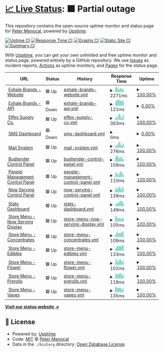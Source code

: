 # [📈 Live Status](https://petermenocal.github.io/uptime): <!--live status--> **🟧 Partial outage**

This repository contains the open-source uptime monitor and status page for [Peter Menocal](https://petermenocal.com), powered by [Upptime](https://github.com/upptime/upptime).

[![Uptime CI](https://github.com/petermenocal/uptime/workflows/Uptime%20CI/badge.svg)](https://github.com/petermenocal/uptime/actions?query=workflow%3A%22Uptime+CI%22)
[![Response Time CI](https://github.com/petermenocal/uptime/workflows/Response%20Time%20CI/badge.svg)](https://github.com/petermenocal/uptime/actions?query=workflow%3A%22Response+Time+CI%22)
[![Graphs CI](https://github.com/petermenocal/uptime/workflows/Graphs%20CI/badge.svg)](https://github.com/petermenocal/uptime/actions?query=workflow%3A%22Graphs+CI%22)
[![Static Site CI](https://github.com/petermenocal/uptime/workflows/Static%20Site%20CI/badge.svg)](https://github.com/petermenocal/uptime/actions?query=workflow%3A%22Static+Site+CI%22)
[![Summary CI](https://github.com/petermenocal/uptime/workflows/Summary%20CI/badge.svg)](https://github.com/petermenocal/uptime/actions?query=workflow%3A%22Summary+CI%22)

With [Upptime](https://upptime.js.org), you can get your own unlimited and free uptime monitor and status page, powered entirely by a GitHub repository. We use [Issues](https://github.com/petermenocal/uptime/issues) as incident reports, [Actions](https://github.com/petermenocal/uptime/actions) as uptime monitors, and [Pages](https://petermenocal.github.io/uptime) for the status page.

<!--start: status pages-->
<!-- This summary is generated by Upptime (https://github.com/upptime/upptime) -->
<!-- Do not edit this manually, your changes will be overwritten -->
<!-- prettier-ignore -->
| URL | Status | History | Response Time | Uptime |
| --- | ------ | ------- | ------------- | ------ |
| <img alt="" src="https://icons.duckduckgo.com/ip3/www.exhalebrands.com.ico" height="13"> [Exhale Brands - Website](https://www.exhalebrands.com/) | 🟩 Up | [exhale-brands-website.yml](https://github.com/petermenocal/uptime/commits/HEAD/history/exhale-brands-website.yml) | <details><summary><img alt="Response time graph" src="./graphs/exhale-brands-website/response-time-week.png" height="20"> 2271ms</summary><br><a href="https://petermenocal.github.io/uptime/history/exhale-brands-website"><img alt="Response time 3627" src="https://img.shields.io/endpoint?url=https%3A%2F%2Fraw.githubusercontent.com%2Fpetermenocal%2Fuptime%2FHEAD%2Fapi%2Fexhale-brands-website%2Fresponse-time.json"></a><br><a href="https://petermenocal.github.io/uptime/history/exhale-brands-website"><img alt="24-hour response time 1759" src="https://img.shields.io/endpoint?url=https%3A%2F%2Fraw.githubusercontent.com%2Fpetermenocal%2Fuptime%2FHEAD%2Fapi%2Fexhale-brands-website%2Fresponse-time-day.json"></a><br><a href="https://petermenocal.github.io/uptime/history/exhale-brands-website"><img alt="7-day response time 2271" src="https://img.shields.io/endpoint?url=https%3A%2F%2Fraw.githubusercontent.com%2Fpetermenocal%2Fuptime%2FHEAD%2Fapi%2Fexhale-brands-website%2Fresponse-time-week.json"></a><br><a href="https://petermenocal.github.io/uptime/history/exhale-brands-website"><img alt="30-day response time 2123" src="https://img.shields.io/endpoint?url=https%3A%2F%2Fraw.githubusercontent.com%2Fpetermenocal%2Fuptime%2FHEAD%2Fapi%2Fexhale-brands-website%2Fresponse-time-month.json"></a><br><a href="https://petermenocal.github.io/uptime/history/exhale-brands-website"><img alt="1-year response time 4050" src="https://img.shields.io/endpoint?url=https%3A%2F%2Fraw.githubusercontent.com%2Fpetermenocal%2Fuptime%2FHEAD%2Fapi%2Fexhale-brands-website%2Fresponse-time-year.json"></a></details> | <details><summary><a href="https://petermenocal.github.io/uptime/history/exhale-brands-website">100.00%</a></summary><a href="https://petermenocal.github.io/uptime/history/exhale-brands-website"><img alt="All-time uptime 99.74%" src="https://img.shields.io/endpoint?url=https%3A%2F%2Fraw.githubusercontent.com%2Fpetermenocal%2Fuptime%2FHEAD%2Fapi%2Fexhale-brands-website%2Fuptime.json"></a><br><a href="https://petermenocal.github.io/uptime/history/exhale-brands-website"><img alt="24-hour uptime 100.00%" src="https://img.shields.io/endpoint?url=https%3A%2F%2Fraw.githubusercontent.com%2Fpetermenocal%2Fuptime%2FHEAD%2Fapi%2Fexhale-brands-website%2Fuptime-day.json"></a><br><a href="https://petermenocal.github.io/uptime/history/exhale-brands-website"><img alt="7-day uptime 100.00%" src="https://img.shields.io/endpoint?url=https%3A%2F%2Fraw.githubusercontent.com%2Fpetermenocal%2Fuptime%2FHEAD%2Fapi%2Fexhale-brands-website%2Fuptime-week.json"></a><br><a href="https://petermenocal.github.io/uptime/history/exhale-brands-website"><img alt="30-day uptime 100.00%" src="https://img.shields.io/endpoint?url=https%3A%2F%2Fraw.githubusercontent.com%2Fpetermenocal%2Fuptime%2FHEAD%2Fapi%2Fexhale-brands-website%2Fuptime-month.json"></a><br><a href="https://petermenocal.github.io/uptime/history/exhale-brands-website"><img alt="1-year uptime 99.99%" src="https://img.shields.io/endpoint?url=https%3A%2F%2Fraw.githubusercontent.com%2Fpetermenocal%2Fuptime%2FHEAD%2Fapi%2Fexhale-brands-website%2Fuptime-year.json"></a></details>
| <img alt="" src="https://icons.duckduckgo.com/ip3/us-central1-xhl-budtender.cloudfunctions.net.ico" height="13"> [Exhale Brands - API](https://us-central1-xhl-budtender.cloudfunctions.net/app/profile?q=961a6e98-1bcc-4c6b-b335-019df010f12c&searchType=true) | 🟥 Down | [exhale-brands-api.yml](https://github.com/petermenocal/uptime/commits/HEAD/history/exhale-brands-api.yml) | <details><summary><img alt="Response time graph" src="./graphs/exhale-brands-api/response-time-week.png" height="20"> 121ms</summary><br><a href="https://petermenocal.github.io/uptime/history/exhale-brands-api"><img alt="Response time 252" src="https://img.shields.io/endpoint?url=https%3A%2F%2Fraw.githubusercontent.com%2Fpetermenocal%2Fuptime%2FHEAD%2Fapi%2Fexhale-brands-api%2Fresponse-time.json"></a><br><a href="https://petermenocal.github.io/uptime/history/exhale-brands-api"><img alt="24-hour response time 138" src="https://img.shields.io/endpoint?url=https%3A%2F%2Fraw.githubusercontent.com%2Fpetermenocal%2Fuptime%2FHEAD%2Fapi%2Fexhale-brands-api%2Fresponse-time-day.json"></a><br><a href="https://petermenocal.github.io/uptime/history/exhale-brands-api"><img alt="7-day response time 121" src="https://img.shields.io/endpoint?url=https%3A%2F%2Fraw.githubusercontent.com%2Fpetermenocal%2Fuptime%2FHEAD%2Fapi%2Fexhale-brands-api%2Fresponse-time-week.json"></a><br><a href="https://petermenocal.github.io/uptime/history/exhale-brands-api"><img alt="30-day response time 137" src="https://img.shields.io/endpoint?url=https%3A%2F%2Fraw.githubusercontent.com%2Fpetermenocal%2Fuptime%2FHEAD%2Fapi%2Fexhale-brands-api%2Fresponse-time-month.json"></a><br><a href="https://petermenocal.github.io/uptime/history/exhale-brands-api"><img alt="1-year response time 141" src="https://img.shields.io/endpoint?url=https%3A%2F%2Fraw.githubusercontent.com%2Fpetermenocal%2Fuptime%2FHEAD%2Fapi%2Fexhale-brands-api%2Fresponse-time-year.json"></a></details> | <details><summary><a href="https://petermenocal.github.io/uptime/history/exhale-brands-api">0.00%</a></summary><a href="https://petermenocal.github.io/uptime/history/exhale-brands-api"><img alt="All-time uptime 29.68%" src="https://img.shields.io/endpoint?url=https%3A%2F%2Fraw.githubusercontent.com%2Fpetermenocal%2Fuptime%2FHEAD%2Fapi%2Fexhale-brands-api%2Fuptime.json"></a><br><a href="https://petermenocal.github.io/uptime/history/exhale-brands-api"><img alt="24-hour uptime 0.00%" src="https://img.shields.io/endpoint?url=https%3A%2F%2Fraw.githubusercontent.com%2Fpetermenocal%2Fuptime%2FHEAD%2Fapi%2Fexhale-brands-api%2Fuptime-day.json"></a><br><a href="https://petermenocal.github.io/uptime/history/exhale-brands-api"><img alt="7-day uptime 0.00%" src="https://img.shields.io/endpoint?url=https%3A%2F%2Fraw.githubusercontent.com%2Fpetermenocal%2Fuptime%2FHEAD%2Fapi%2Fexhale-brands-api%2Fuptime-week.json"></a><br><a href="https://petermenocal.github.io/uptime/history/exhale-brands-api"><img alt="30-day uptime 0.00%" src="https://img.shields.io/endpoint?url=https%3A%2F%2Fraw.githubusercontent.com%2Fpetermenocal%2Fuptime%2FHEAD%2Fapi%2Fexhale-brands-api%2Fuptime-month.json"></a><br><a href="https://petermenocal.github.io/uptime/history/exhale-brands-api"><img alt="1-year uptime 0.00%" src="https://img.shields.io/endpoint?url=https%3A%2F%2Fraw.githubusercontent.com%2Fpetermenocal%2Fuptime%2FHEAD%2Fapi%2Fexhale-brands-api%2Fuptime-year.json"></a></details>
| <img alt="" src="https://icons.duckduckgo.com/ip3/effexsupply.com.ico" height="13"> [Effex Supply Co.](https://effexsupply.com) | 🟩 Up | [effex-supply-co.yml](https://github.com/petermenocal/uptime/commits/HEAD/history/effex-supply-co.yml) | <details><summary><img alt="Response time graph" src="./graphs/effex-supply-co/response-time-week.png" height="20"> 363ms</summary><br><a href="https://petermenocal.github.io/uptime/history/effex-supply-co"><img alt="Response time 295" src="https://img.shields.io/endpoint?url=https%3A%2F%2Fraw.githubusercontent.com%2Fpetermenocal%2Fuptime%2FHEAD%2Fapi%2Feffex-supply-co%2Fresponse-time.json"></a><br><a href="https://petermenocal.github.io/uptime/history/effex-supply-co"><img alt="24-hour response time 596" src="https://img.shields.io/endpoint?url=https%3A%2F%2Fraw.githubusercontent.com%2Fpetermenocal%2Fuptime%2FHEAD%2Fapi%2Feffex-supply-co%2Fresponse-time-day.json"></a><br><a href="https://petermenocal.github.io/uptime/history/effex-supply-co"><img alt="7-day response time 363" src="https://img.shields.io/endpoint?url=https%3A%2F%2Fraw.githubusercontent.com%2Fpetermenocal%2Fuptime%2FHEAD%2Fapi%2Feffex-supply-co%2Fresponse-time-week.json"></a><br><a href="https://petermenocal.github.io/uptime/history/effex-supply-co"><img alt="30-day response time 291" src="https://img.shields.io/endpoint?url=https%3A%2F%2Fraw.githubusercontent.com%2Fpetermenocal%2Fuptime%2FHEAD%2Fapi%2Feffex-supply-co%2Fresponse-time-month.json"></a><br><a href="https://petermenocal.github.io/uptime/history/effex-supply-co"><img alt="1-year response time 295" src="https://img.shields.io/endpoint?url=https%3A%2F%2Fraw.githubusercontent.com%2Fpetermenocal%2Fuptime%2FHEAD%2Fapi%2Feffex-supply-co%2Fresponse-time-year.json"></a></details> | <details><summary><a href="https://petermenocal.github.io/uptime/history/effex-supply-co">100.00%</a></summary><a href="https://petermenocal.github.io/uptime/history/effex-supply-co"><img alt="All-time uptime 99.88%" src="https://img.shields.io/endpoint?url=https%3A%2F%2Fraw.githubusercontent.com%2Fpetermenocal%2Fuptime%2FHEAD%2Fapi%2Feffex-supply-co%2Fuptime.json"></a><br><a href="https://petermenocal.github.io/uptime/history/effex-supply-co"><img alt="24-hour uptime 100.00%" src="https://img.shields.io/endpoint?url=https%3A%2F%2Fraw.githubusercontent.com%2Fpetermenocal%2Fuptime%2FHEAD%2Fapi%2Feffex-supply-co%2Fuptime-day.json"></a><br><a href="https://petermenocal.github.io/uptime/history/effex-supply-co"><img alt="7-day uptime 100.00%" src="https://img.shields.io/endpoint?url=https%3A%2F%2Fraw.githubusercontent.com%2Fpetermenocal%2Fuptime%2FHEAD%2Fapi%2Feffex-supply-co%2Fuptime-week.json"></a><br><a href="https://petermenocal.github.io/uptime/history/effex-supply-co"><img alt="30-day uptime 95.95%" src="https://img.shields.io/endpoint?url=https%3A%2F%2Fraw.githubusercontent.com%2Fpetermenocal%2Fuptime%2FHEAD%2Fapi%2Feffex-supply-co%2Fuptime-month.json"></a><br><a href="https://petermenocal.github.io/uptime/history/effex-supply-co"><img alt="1-year uptime 99.51%" src="https://img.shields.io/endpoint?url=https%3A%2F%2Fraw.githubusercontent.com%2Fpetermenocal%2Fuptime%2FHEAD%2Fapi%2Feffex-supply-co%2Fuptime-year.json"></a></details>
| <img alt="" src="https://icons.duckduckgo.com/ip3/cherami.exhalenevada.com.ico" height="13"> [SMS Dashboard](http://cherami.exhalenevada.com:3000/) | 🟥 Down | [sms-dashboard.yml](https://github.com/petermenocal/uptime/commits/HEAD/history/sms-dashboard.yml) | <details><summary><img alt="Response time graph" src="./graphs/sms-dashboard/response-time-week.png" height="20"> 0ms</summary><br><a href="https://petermenocal.github.io/uptime/history/sms-dashboard"><img alt="Response time 0" src="https://img.shields.io/endpoint?url=https%3A%2F%2Fraw.githubusercontent.com%2Fpetermenocal%2Fuptime%2FHEAD%2Fapi%2Fsms-dashboard%2Fresponse-time.json"></a><br><a href="https://petermenocal.github.io/uptime/history/sms-dashboard"><img alt="24-hour response time 0" src="https://img.shields.io/endpoint?url=https%3A%2F%2Fraw.githubusercontent.com%2Fpetermenocal%2Fuptime%2FHEAD%2Fapi%2Fsms-dashboard%2Fresponse-time-day.json"></a><br><a href="https://petermenocal.github.io/uptime/history/sms-dashboard"><img alt="7-day response time 0" src="https://img.shields.io/endpoint?url=https%3A%2F%2Fraw.githubusercontent.com%2Fpetermenocal%2Fuptime%2FHEAD%2Fapi%2Fsms-dashboard%2Fresponse-time-week.json"></a><br><a href="https://petermenocal.github.io/uptime/history/sms-dashboard"><img alt="30-day response time 0" src="https://img.shields.io/endpoint?url=https%3A%2F%2Fraw.githubusercontent.com%2Fpetermenocal%2Fuptime%2FHEAD%2Fapi%2Fsms-dashboard%2Fresponse-time-month.json"></a><br><a href="https://petermenocal.github.io/uptime/history/sms-dashboard"><img alt="1-year response time 0" src="https://img.shields.io/endpoint?url=https%3A%2F%2Fraw.githubusercontent.com%2Fpetermenocal%2Fuptime%2FHEAD%2Fapi%2Fsms-dashboard%2Fresponse-time-year.json"></a></details> | <details><summary><a href="https://petermenocal.github.io/uptime/history/sms-dashboard">0.00%</a></summary><a href="https://petermenocal.github.io/uptime/history/sms-dashboard"><img alt="All-time uptime 32.03%" src="https://img.shields.io/endpoint?url=https%3A%2F%2Fraw.githubusercontent.com%2Fpetermenocal%2Fuptime%2FHEAD%2Fapi%2Fsms-dashboard%2Fuptime.json"></a><br><a href="https://petermenocal.github.io/uptime/history/sms-dashboard"><img alt="24-hour uptime 0.00%" src="https://img.shields.io/endpoint?url=https%3A%2F%2Fraw.githubusercontent.com%2Fpetermenocal%2Fuptime%2FHEAD%2Fapi%2Fsms-dashboard%2Fuptime-day.json"></a><br><a href="https://petermenocal.github.io/uptime/history/sms-dashboard"><img alt="7-day uptime 0.00%" src="https://img.shields.io/endpoint?url=https%3A%2F%2Fraw.githubusercontent.com%2Fpetermenocal%2Fuptime%2FHEAD%2Fapi%2Fsms-dashboard%2Fuptime-week.json"></a><br><a href="https://petermenocal.github.io/uptime/history/sms-dashboard"><img alt="30-day uptime 0.00%" src="https://img.shields.io/endpoint?url=https%3A%2F%2Fraw.githubusercontent.com%2Fpetermenocal%2Fuptime%2FHEAD%2Fapi%2Fsms-dashboard%2Fuptime-month.json"></a><br><a href="https://petermenocal.github.io/uptime/history/sms-dashboard"><img alt="1-year uptime 0.00%" src="https://img.shields.io/endpoint?url=https%3A%2F%2Fraw.githubusercontent.com%2Fpetermenocal%2Fuptime%2FHEAD%2Fapi%2Fsms-dashboard%2Fuptime-year.json"></a></details>
| <img alt="" src="https://icons.duckduckgo.com/ip3/box.effexsupply.com.ico" height="13"> [Mail System](https://box.effexsupply.com/mail/) | 🟩 Up | [mail-system.yml](https://github.com/petermenocal/uptime/commits/HEAD/history/mail-system.yml) | <details><summary><img alt="Response time graph" src="./graphs/mail-system/response-time-week.png" height="20"> 276ms</summary><br><a href="https://petermenocal.github.io/uptime/history/mail-system"><img alt="Response time 236" src="https://img.shields.io/endpoint?url=https%3A%2F%2Fraw.githubusercontent.com%2Fpetermenocal%2Fuptime%2FHEAD%2Fapi%2Fmail-system%2Fresponse-time.json"></a><br><a href="https://petermenocal.github.io/uptime/history/mail-system"><img alt="24-hour response time 364" src="https://img.shields.io/endpoint?url=https%3A%2F%2Fraw.githubusercontent.com%2Fpetermenocal%2Fuptime%2FHEAD%2Fapi%2Fmail-system%2Fresponse-time-day.json"></a><br><a href="https://petermenocal.github.io/uptime/history/mail-system"><img alt="7-day response time 276" src="https://img.shields.io/endpoint?url=https%3A%2F%2Fraw.githubusercontent.com%2Fpetermenocal%2Fuptime%2FHEAD%2Fapi%2Fmail-system%2Fresponse-time-week.json"></a><br><a href="https://petermenocal.github.io/uptime/history/mail-system"><img alt="30-day response time 229" src="https://img.shields.io/endpoint?url=https%3A%2F%2Fraw.githubusercontent.com%2Fpetermenocal%2Fuptime%2FHEAD%2Fapi%2Fmail-system%2Fresponse-time-month.json"></a><br><a href="https://petermenocal.github.io/uptime/history/mail-system"><img alt="1-year response time 237" src="https://img.shields.io/endpoint?url=https%3A%2F%2Fraw.githubusercontent.com%2Fpetermenocal%2Fuptime%2FHEAD%2Fapi%2Fmail-system%2Fresponse-time-year.json"></a></details> | <details><summary><a href="https://petermenocal.github.io/uptime/history/mail-system">100.00%</a></summary><a href="https://petermenocal.github.io/uptime/history/mail-system"><img alt="All-time uptime 99.70%" src="https://img.shields.io/endpoint?url=https%3A%2F%2Fraw.githubusercontent.com%2Fpetermenocal%2Fuptime%2FHEAD%2Fapi%2Fmail-system%2Fuptime.json"></a><br><a href="https://petermenocal.github.io/uptime/history/mail-system"><img alt="24-hour uptime 100.00%" src="https://img.shields.io/endpoint?url=https%3A%2F%2Fraw.githubusercontent.com%2Fpetermenocal%2Fuptime%2FHEAD%2Fapi%2Fmail-system%2Fuptime-day.json"></a><br><a href="https://petermenocal.github.io/uptime/history/mail-system"><img alt="7-day uptime 100.00%" src="https://img.shields.io/endpoint?url=https%3A%2F%2Fraw.githubusercontent.com%2Fpetermenocal%2Fuptime%2FHEAD%2Fapi%2Fmail-system%2Fuptime-week.json"></a><br><a href="https://petermenocal.github.io/uptime/history/mail-system"><img alt="30-day uptime 95.96%" src="https://img.shields.io/endpoint?url=https%3A%2F%2Fraw.githubusercontent.com%2Fpetermenocal%2Fuptime%2FHEAD%2Fapi%2Fmail-system%2Fuptime-month.json"></a><br><a href="https://petermenocal.github.io/uptime/history/mail-system"><img alt="1-year uptime 99.51%" src="https://img.shields.io/endpoint?url=https%3A%2F%2Fraw.githubusercontent.com%2Fpetermenocal%2Fuptime%2FHEAD%2Fapi%2Fmail-system%2Fuptime-year.json"></a></details>
| <img alt="" src="https://icons.duckduckgo.com/ip3/xorders.web.app.ico" height="13"> [Budtender Control Panel](https://xorders.web.app/) | 🟩 Up | [budtender-control-panel.yml](https://github.com/petermenocal/uptime/commits/HEAD/history/budtender-control-panel.yml) | <details><summary><img alt="Response time graph" src="./graphs/budtender-control-panel/response-time-week.png" height="20"> 109ms</summary><br><a href="https://petermenocal.github.io/uptime/history/budtender-control-panel"><img alt="Response time 117" src="https://img.shields.io/endpoint?url=https%3A%2F%2Fraw.githubusercontent.com%2Fpetermenocal%2Fuptime%2FHEAD%2Fapi%2Fbudtender-control-panel%2Fresponse-time.json"></a><br><a href="https://petermenocal.github.io/uptime/history/budtender-control-panel"><img alt="24-hour response time 83" src="https://img.shields.io/endpoint?url=https%3A%2F%2Fraw.githubusercontent.com%2Fpetermenocal%2Fuptime%2FHEAD%2Fapi%2Fbudtender-control-panel%2Fresponse-time-day.json"></a><br><a href="https://petermenocal.github.io/uptime/history/budtender-control-panel"><img alt="7-day response time 109" src="https://img.shields.io/endpoint?url=https%3A%2F%2Fraw.githubusercontent.com%2Fpetermenocal%2Fuptime%2FHEAD%2Fapi%2Fbudtender-control-panel%2Fresponse-time-week.json"></a><br><a href="https://petermenocal.github.io/uptime/history/budtender-control-panel"><img alt="30-day response time 116" src="https://img.shields.io/endpoint?url=https%3A%2F%2Fraw.githubusercontent.com%2Fpetermenocal%2Fuptime%2FHEAD%2Fapi%2Fbudtender-control-panel%2Fresponse-time-month.json"></a><br><a href="https://petermenocal.github.io/uptime/history/budtender-control-panel"><img alt="1-year response time 126" src="https://img.shields.io/endpoint?url=https%3A%2F%2Fraw.githubusercontent.com%2Fpetermenocal%2Fuptime%2FHEAD%2Fapi%2Fbudtender-control-panel%2Fresponse-time-year.json"></a></details> | <details><summary><a href="https://petermenocal.github.io/uptime/history/budtender-control-panel">100.00%</a></summary><a href="https://petermenocal.github.io/uptime/history/budtender-control-panel"><img alt="All-time uptime 100.00%" src="https://img.shields.io/endpoint?url=https%3A%2F%2Fraw.githubusercontent.com%2Fpetermenocal%2Fuptime%2FHEAD%2Fapi%2Fbudtender-control-panel%2Fuptime.json"></a><br><a href="https://petermenocal.github.io/uptime/history/budtender-control-panel"><img alt="24-hour uptime 100.00%" src="https://img.shields.io/endpoint?url=https%3A%2F%2Fraw.githubusercontent.com%2Fpetermenocal%2Fuptime%2FHEAD%2Fapi%2Fbudtender-control-panel%2Fuptime-day.json"></a><br><a href="https://petermenocal.github.io/uptime/history/budtender-control-panel"><img alt="7-day uptime 100.00%" src="https://img.shields.io/endpoint?url=https%3A%2F%2Fraw.githubusercontent.com%2Fpetermenocal%2Fuptime%2FHEAD%2Fapi%2Fbudtender-control-panel%2Fuptime-week.json"></a><br><a href="https://petermenocal.github.io/uptime/history/budtender-control-panel"><img alt="30-day uptime 100.00%" src="https://img.shields.io/endpoint?url=https%3A%2F%2Fraw.githubusercontent.com%2Fpetermenocal%2Fuptime%2FHEAD%2Fapi%2Fbudtender-control-panel%2Fuptime-month.json"></a><br><a href="https://petermenocal.github.io/uptime/history/budtender-control-panel"><img alt="1-year uptime 100.00%" src="https://img.shields.io/endpoint?url=https%3A%2F%2Fraw.githubusercontent.com%2Fpetermenocal%2Fuptime%2FHEAD%2Fapi%2Fbudtender-control-panel%2Fuptime-year.json"></a></details>
| <img alt="" src="https://icons.duckduckgo.com/ip3/xpeople.web.app.ico" height="13"> [People Management Control Panel](https://xpeople.web.app/) | 🟩 Up | [people-management-control-panel.yml](https://github.com/petermenocal/uptime/commits/HEAD/history/people-management-control-panel.yml) | <details><summary><img alt="Response time graph" src="./graphs/people-management-control-panel/response-time-week.png" height="20"> 110ms</summary><br><a href="https://petermenocal.github.io/uptime/history/people-management-control-panel"><img alt="Response time 113" src="https://img.shields.io/endpoint?url=https%3A%2F%2Fraw.githubusercontent.com%2Fpetermenocal%2Fuptime%2FHEAD%2Fapi%2Fpeople-management-control-panel%2Fresponse-time.json"></a><br><a href="https://petermenocal.github.io/uptime/history/people-management-control-panel"><img alt="24-hour response time 82" src="https://img.shields.io/endpoint?url=https%3A%2F%2Fraw.githubusercontent.com%2Fpetermenocal%2Fuptime%2FHEAD%2Fapi%2Fpeople-management-control-panel%2Fresponse-time-day.json"></a><br><a href="https://petermenocal.github.io/uptime/history/people-management-control-panel"><img alt="7-day response time 110" src="https://img.shields.io/endpoint?url=https%3A%2F%2Fraw.githubusercontent.com%2Fpetermenocal%2Fuptime%2FHEAD%2Fapi%2Fpeople-management-control-panel%2Fresponse-time-week.json"></a><br><a href="https://petermenocal.github.io/uptime/history/people-management-control-panel"><img alt="30-day response time 123" src="https://img.shields.io/endpoint?url=https%3A%2F%2Fraw.githubusercontent.com%2Fpetermenocal%2Fuptime%2FHEAD%2Fapi%2Fpeople-management-control-panel%2Fresponse-time-month.json"></a><br><a href="https://petermenocal.github.io/uptime/history/people-management-control-panel"><img alt="1-year response time 123" src="https://img.shields.io/endpoint?url=https%3A%2F%2Fraw.githubusercontent.com%2Fpetermenocal%2Fuptime%2FHEAD%2Fapi%2Fpeople-management-control-panel%2Fresponse-time-year.json"></a></details> | <details><summary><a href="https://petermenocal.github.io/uptime/history/people-management-control-panel">100.00%</a></summary><a href="https://petermenocal.github.io/uptime/history/people-management-control-panel"><img alt="All-time uptime 100.00%" src="https://img.shields.io/endpoint?url=https%3A%2F%2Fraw.githubusercontent.com%2Fpetermenocal%2Fuptime%2FHEAD%2Fapi%2Fpeople-management-control-panel%2Fuptime.json"></a><br><a href="https://petermenocal.github.io/uptime/history/people-management-control-panel"><img alt="24-hour uptime 100.00%" src="https://img.shields.io/endpoint?url=https%3A%2F%2Fraw.githubusercontent.com%2Fpetermenocal%2Fuptime%2FHEAD%2Fapi%2Fpeople-management-control-panel%2Fuptime-day.json"></a><br><a href="https://petermenocal.github.io/uptime/history/people-management-control-panel"><img alt="7-day uptime 100.00%" src="https://img.shields.io/endpoint?url=https%3A%2F%2Fraw.githubusercontent.com%2Fpetermenocal%2Fuptime%2FHEAD%2Fapi%2Fpeople-management-control-panel%2Fuptime-week.json"></a><br><a href="https://petermenocal.github.io/uptime/history/people-management-control-panel"><img alt="30-day uptime 100.00%" src="https://img.shields.io/endpoint?url=https%3A%2F%2Fraw.githubusercontent.com%2Fpetermenocal%2Fuptime%2FHEAD%2Fapi%2Fpeople-management-control-panel%2Fuptime-month.json"></a><br><a href="https://petermenocal.github.io/uptime/history/people-management-control-panel"><img alt="1-year uptime 100.00%" src="https://img.shields.io/endpoint?url=https%3A%2F%2Fraw.githubusercontent.com%2Fpetermenocal%2Fuptime%2FHEAD%2Fapi%2Fpeople-management-control-panel%2Fuptime-year.json"></a></details>
| <img alt="" src="https://icons.duckduckgo.com/ip3/xserving-admin.web.app.ico" height="13"> [Now Serving Control Panel](https://xserving-admin.web.app/) | 🟩 Up | [now-serving-control-panel.yml](https://github.com/petermenocal/uptime/commits/HEAD/history/now-serving-control-panel.yml) | <details><summary><img alt="Response time graph" src="./graphs/now-serving-control-panel/response-time-week.png" height="20"> 138ms</summary><br><a href="https://petermenocal.github.io/uptime/history/now-serving-control-panel"><img alt="Response time 127" src="https://img.shields.io/endpoint?url=https%3A%2F%2Fraw.githubusercontent.com%2Fpetermenocal%2Fuptime%2FHEAD%2Fapi%2Fnow-serving-control-panel%2Fresponse-time.json"></a><br><a href="https://petermenocal.github.io/uptime/history/now-serving-control-panel"><img alt="24-hour response time 137" src="https://img.shields.io/endpoint?url=https%3A%2F%2Fraw.githubusercontent.com%2Fpetermenocal%2Fuptime%2FHEAD%2Fapi%2Fnow-serving-control-panel%2Fresponse-time-day.json"></a><br><a href="https://petermenocal.github.io/uptime/history/now-serving-control-panel"><img alt="7-day response time 138" src="https://img.shields.io/endpoint?url=https%3A%2F%2Fraw.githubusercontent.com%2Fpetermenocal%2Fuptime%2FHEAD%2Fapi%2Fnow-serving-control-panel%2Fresponse-time-week.json"></a><br><a href="https://petermenocal.github.io/uptime/history/now-serving-control-panel"><img alt="30-day response time 123" src="https://img.shields.io/endpoint?url=https%3A%2F%2Fraw.githubusercontent.com%2Fpetermenocal%2Fuptime%2FHEAD%2Fapi%2Fnow-serving-control-panel%2Fresponse-time-month.json"></a><br><a href="https://petermenocal.github.io/uptime/history/now-serving-control-panel"><img alt="1-year response time 141" src="https://img.shields.io/endpoint?url=https%3A%2F%2Fraw.githubusercontent.com%2Fpetermenocal%2Fuptime%2FHEAD%2Fapi%2Fnow-serving-control-panel%2Fresponse-time-year.json"></a></details> | <details><summary><a href="https://petermenocal.github.io/uptime/history/now-serving-control-panel">100.00%</a></summary><a href="https://petermenocal.github.io/uptime/history/now-serving-control-panel"><img alt="All-time uptime 100.00%" src="https://img.shields.io/endpoint?url=https%3A%2F%2Fraw.githubusercontent.com%2Fpetermenocal%2Fuptime%2FHEAD%2Fapi%2Fnow-serving-control-panel%2Fuptime.json"></a><br><a href="https://petermenocal.github.io/uptime/history/now-serving-control-panel"><img alt="24-hour uptime 100.00%" src="https://img.shields.io/endpoint?url=https%3A%2F%2Fraw.githubusercontent.com%2Fpetermenocal%2Fuptime%2FHEAD%2Fapi%2Fnow-serving-control-panel%2Fuptime-day.json"></a><br><a href="https://petermenocal.github.io/uptime/history/now-serving-control-panel"><img alt="7-day uptime 100.00%" src="https://img.shields.io/endpoint?url=https%3A%2F%2Fraw.githubusercontent.com%2Fpetermenocal%2Fuptime%2FHEAD%2Fapi%2Fnow-serving-control-panel%2Fuptime-week.json"></a><br><a href="https://petermenocal.github.io/uptime/history/now-serving-control-panel"><img alt="30-day uptime 100.00%" src="https://img.shields.io/endpoint?url=https%3A%2F%2Fraw.githubusercontent.com%2Fpetermenocal%2Fuptime%2FHEAD%2Fapi%2Fnow-serving-control-panel%2Fuptime-month.json"></a><br><a href="https://petermenocal.github.io/uptime/history/now-serving-control-panel"><img alt="1-year uptime 100.00%" src="https://img.shields.io/endpoint?url=https%3A%2F%2Fraw.githubusercontent.com%2Fpetermenocal%2Fuptime%2FHEAD%2Fapi%2Fnow-serving-control-panel%2Fuptime-year.json"></a></details>
| <img alt="" src="https://icons.duckduckgo.com/ip3/xstats.web.app.ico" height="13"> [Stats Dashboard](https://xstats.web.app/) | 🟩 Up | [stats-dashboard.yml](https://github.com/petermenocal/uptime/commits/HEAD/history/stats-dashboard.yml) | <details><summary><img alt="Response time graph" src="./graphs/stats-dashboard/response-time-week.png" height="20"> 149ms</summary><br><a href="https://petermenocal.github.io/uptime/history/stats-dashboard"><img alt="Response time 110" src="https://img.shields.io/endpoint?url=https%3A%2F%2Fraw.githubusercontent.com%2Fpetermenocal%2Fuptime%2FHEAD%2Fapi%2Fstats-dashboard%2Fresponse-time.json"></a><br><a href="https://petermenocal.github.io/uptime/history/stats-dashboard"><img alt="24-hour response time 84" src="https://img.shields.io/endpoint?url=https%3A%2F%2Fraw.githubusercontent.com%2Fpetermenocal%2Fuptime%2FHEAD%2Fapi%2Fstats-dashboard%2Fresponse-time-day.json"></a><br><a href="https://petermenocal.github.io/uptime/history/stats-dashboard"><img alt="7-day response time 149" src="https://img.shields.io/endpoint?url=https%3A%2F%2Fraw.githubusercontent.com%2Fpetermenocal%2Fuptime%2FHEAD%2Fapi%2Fstats-dashboard%2Fresponse-time-week.json"></a><br><a href="https://petermenocal.github.io/uptime/history/stats-dashboard"><img alt="30-day response time 122" src="https://img.shields.io/endpoint?url=https%3A%2F%2Fraw.githubusercontent.com%2Fpetermenocal%2Fuptime%2FHEAD%2Fapi%2Fstats-dashboard%2Fresponse-time-month.json"></a><br><a href="https://petermenocal.github.io/uptime/history/stats-dashboard"><img alt="1-year response time 120" src="https://img.shields.io/endpoint?url=https%3A%2F%2Fraw.githubusercontent.com%2Fpetermenocal%2Fuptime%2FHEAD%2Fapi%2Fstats-dashboard%2Fresponse-time-year.json"></a></details> | <details><summary><a href="https://petermenocal.github.io/uptime/history/stats-dashboard">100.00%</a></summary><a href="https://petermenocal.github.io/uptime/history/stats-dashboard"><img alt="All-time uptime 100.00%" src="https://img.shields.io/endpoint?url=https%3A%2F%2Fraw.githubusercontent.com%2Fpetermenocal%2Fuptime%2FHEAD%2Fapi%2Fstats-dashboard%2Fuptime.json"></a><br><a href="https://petermenocal.github.io/uptime/history/stats-dashboard"><img alt="24-hour uptime 100.00%" src="https://img.shields.io/endpoint?url=https%3A%2F%2Fraw.githubusercontent.com%2Fpetermenocal%2Fuptime%2FHEAD%2Fapi%2Fstats-dashboard%2Fuptime-day.json"></a><br><a href="https://petermenocal.github.io/uptime/history/stats-dashboard"><img alt="7-day uptime 100.00%" src="https://img.shields.io/endpoint?url=https%3A%2F%2Fraw.githubusercontent.com%2Fpetermenocal%2Fuptime%2FHEAD%2Fapi%2Fstats-dashboard%2Fuptime-week.json"></a><br><a href="https://petermenocal.github.io/uptime/history/stats-dashboard"><img alt="30-day uptime 100.00%" src="https://img.shields.io/endpoint?url=https%3A%2F%2Fraw.githubusercontent.com%2Fpetermenocal%2Fuptime%2FHEAD%2Fapi%2Fstats-dashboard%2Fuptime-month.json"></a><br><a href="https://petermenocal.github.io/uptime/history/stats-dashboard"><img alt="1-year uptime 100.00%" src="https://img.shields.io/endpoint?url=https%3A%2F%2Fraw.githubusercontent.com%2Fpetermenocal%2Fuptime%2FHEAD%2Fapi%2Fstats-dashboard%2Fuptime-year.json"></a></details>
| <img alt="" src="https://icons.duckduckgo.com/ip3/xserving.web.app.ico" height="13"> [Store Menu - Now Serving Display](https://xserving.web.app) | 🟩 Up | [store-menu-now-serving-display.yml](https://github.com/petermenocal/uptime/commits/HEAD/history/store-menu-now-serving-display.yml) | <details><summary><img alt="Response time graph" src="./graphs/store-menu-now-serving-display/response-time-week.png" height="20"> 105ms</summary><br><a href="https://petermenocal.github.io/uptime/history/store-menu-now-serving-display"><img alt="Response time 105" src="https://img.shields.io/endpoint?url=https%3A%2F%2Fraw.githubusercontent.com%2Fpetermenocal%2Fuptime%2FHEAD%2Fapi%2Fstore-menu-now-serving-display%2Fresponse-time.json"></a><br><a href="https://petermenocal.github.io/uptime/history/store-menu-now-serving-display"><img alt="24-hour response time 84" src="https://img.shields.io/endpoint?url=https%3A%2F%2Fraw.githubusercontent.com%2Fpetermenocal%2Fuptime%2FHEAD%2Fapi%2Fstore-menu-now-serving-display%2Fresponse-time-day.json"></a><br><a href="https://petermenocal.github.io/uptime/history/store-menu-now-serving-display"><img alt="7-day response time 105" src="https://img.shields.io/endpoint?url=https%3A%2F%2Fraw.githubusercontent.com%2Fpetermenocal%2Fuptime%2FHEAD%2Fapi%2Fstore-menu-now-serving-display%2Fresponse-time-week.json"></a><br><a href="https://petermenocal.github.io/uptime/history/store-menu-now-serving-display"><img alt="30-day response time 109" src="https://img.shields.io/endpoint?url=https%3A%2F%2Fraw.githubusercontent.com%2Fpetermenocal%2Fuptime%2FHEAD%2Fapi%2Fstore-menu-now-serving-display%2Fresponse-time-month.json"></a><br><a href="https://petermenocal.github.io/uptime/history/store-menu-now-serving-display"><img alt="1-year response time 114" src="https://img.shields.io/endpoint?url=https%3A%2F%2Fraw.githubusercontent.com%2Fpetermenocal%2Fuptime%2FHEAD%2Fapi%2Fstore-menu-now-serving-display%2Fresponse-time-year.json"></a></details> | <details><summary><a href="https://petermenocal.github.io/uptime/history/store-menu-now-serving-display">100.00%</a></summary><a href="https://petermenocal.github.io/uptime/history/store-menu-now-serving-display"><img alt="All-time uptime 100.00%" src="https://img.shields.io/endpoint?url=https%3A%2F%2Fraw.githubusercontent.com%2Fpetermenocal%2Fuptime%2FHEAD%2Fapi%2Fstore-menu-now-serving-display%2Fuptime.json"></a><br><a href="https://petermenocal.github.io/uptime/history/store-menu-now-serving-display"><img alt="24-hour uptime 100.00%" src="https://img.shields.io/endpoint?url=https%3A%2F%2Fraw.githubusercontent.com%2Fpetermenocal%2Fuptime%2FHEAD%2Fapi%2Fstore-menu-now-serving-display%2Fuptime-day.json"></a><br><a href="https://petermenocal.github.io/uptime/history/store-menu-now-serving-display"><img alt="7-day uptime 100.00%" src="https://img.shields.io/endpoint?url=https%3A%2F%2Fraw.githubusercontent.com%2Fpetermenocal%2Fuptime%2FHEAD%2Fapi%2Fstore-menu-now-serving-display%2Fuptime-week.json"></a><br><a href="https://petermenocal.github.io/uptime/history/store-menu-now-serving-display"><img alt="30-day uptime 100.00%" src="https://img.shields.io/endpoint?url=https%3A%2F%2Fraw.githubusercontent.com%2Fpetermenocal%2Fuptime%2FHEAD%2Fapi%2Fstore-menu-now-serving-display%2Fuptime-month.json"></a><br><a href="https://petermenocal.github.io/uptime/history/store-menu-now-serving-display"><img alt="1-year uptime 100.00%" src="https://img.shields.io/endpoint?url=https%3A%2F%2Fraw.githubusercontent.com%2Fpetermenocal%2Fuptime%2FHEAD%2Fapi%2Fstore-menu-now-serving-display%2Fuptime-year.json"></a></details>
| <img alt="" src="https://icons.duckduckgo.com/ip3/xconcentrates.web.app.ico" height="13"> [Store Menu - Concentrates](https://xconcentrates.web.app/) | 🟩 Up | [store-menu-concentrates.yml](https://github.com/petermenocal/uptime/commits/HEAD/history/store-menu-concentrates.yml) | <details><summary><img alt="Response time graph" src="./graphs/store-menu-concentrates/response-time-week.png" height="20"> 109ms</summary><br><a href="https://petermenocal.github.io/uptime/history/store-menu-concentrates"><img alt="Response time 107" src="https://img.shields.io/endpoint?url=https%3A%2F%2Fraw.githubusercontent.com%2Fpetermenocal%2Fuptime%2FHEAD%2Fapi%2Fstore-menu-concentrates%2Fresponse-time.json"></a><br><a href="https://petermenocal.github.io/uptime/history/store-menu-concentrates"><img alt="24-hour response time 103" src="https://img.shields.io/endpoint?url=https%3A%2F%2Fraw.githubusercontent.com%2Fpetermenocal%2Fuptime%2FHEAD%2Fapi%2Fstore-menu-concentrates%2Fresponse-time-day.json"></a><br><a href="https://petermenocal.github.io/uptime/history/store-menu-concentrates"><img alt="7-day response time 109" src="https://img.shields.io/endpoint?url=https%3A%2F%2Fraw.githubusercontent.com%2Fpetermenocal%2Fuptime%2FHEAD%2Fapi%2Fstore-menu-concentrates%2Fresponse-time-week.json"></a><br><a href="https://petermenocal.github.io/uptime/history/store-menu-concentrates"><img alt="30-day response time 108" src="https://img.shields.io/endpoint?url=https%3A%2F%2Fraw.githubusercontent.com%2Fpetermenocal%2Fuptime%2FHEAD%2Fapi%2Fstore-menu-concentrates%2Fresponse-time-month.json"></a><br><a href="https://petermenocal.github.io/uptime/history/store-menu-concentrates"><img alt="1-year response time 115" src="https://img.shields.io/endpoint?url=https%3A%2F%2Fraw.githubusercontent.com%2Fpetermenocal%2Fuptime%2FHEAD%2Fapi%2Fstore-menu-concentrates%2Fresponse-time-year.json"></a></details> | <details><summary><a href="https://petermenocal.github.io/uptime/history/store-menu-concentrates">100.00%</a></summary><a href="https://petermenocal.github.io/uptime/history/store-menu-concentrates"><img alt="All-time uptime 100.00%" src="https://img.shields.io/endpoint?url=https%3A%2F%2Fraw.githubusercontent.com%2Fpetermenocal%2Fuptime%2FHEAD%2Fapi%2Fstore-menu-concentrates%2Fuptime.json"></a><br><a href="https://petermenocal.github.io/uptime/history/store-menu-concentrates"><img alt="24-hour uptime 100.00%" src="https://img.shields.io/endpoint?url=https%3A%2F%2Fraw.githubusercontent.com%2Fpetermenocal%2Fuptime%2FHEAD%2Fapi%2Fstore-menu-concentrates%2Fuptime-day.json"></a><br><a href="https://petermenocal.github.io/uptime/history/store-menu-concentrates"><img alt="7-day uptime 100.00%" src="https://img.shields.io/endpoint?url=https%3A%2F%2Fraw.githubusercontent.com%2Fpetermenocal%2Fuptime%2FHEAD%2Fapi%2Fstore-menu-concentrates%2Fuptime-week.json"></a><br><a href="https://petermenocal.github.io/uptime/history/store-menu-concentrates"><img alt="30-day uptime 100.00%" src="https://img.shields.io/endpoint?url=https%3A%2F%2Fraw.githubusercontent.com%2Fpetermenocal%2Fuptime%2FHEAD%2Fapi%2Fstore-menu-concentrates%2Fuptime-month.json"></a><br><a href="https://petermenocal.github.io/uptime/history/store-menu-concentrates"><img alt="1-year uptime 100.00%" src="https://img.shields.io/endpoint?url=https%3A%2F%2Fraw.githubusercontent.com%2Fpetermenocal%2Fuptime%2FHEAD%2Fapi%2Fstore-menu-concentrates%2Fuptime-year.json"></a></details>
| <img alt="" src="https://icons.duckduckgo.com/ip3/xedibles.web.app.ico" height="13"> [Store Menu - Edibles](https://xedibles.web.app/) | 🟩 Up | [store-menu-edibles.yml](https://github.com/petermenocal/uptime/commits/HEAD/history/store-menu-edibles.yml) | <details><summary><img alt="Response time graph" src="./graphs/store-menu-edibles/response-time-week.png" height="20"> 133ms</summary><br><a href="https://petermenocal.github.io/uptime/history/store-menu-edibles"><img alt="Response time 107" src="https://img.shields.io/endpoint?url=https%3A%2F%2Fraw.githubusercontent.com%2Fpetermenocal%2Fuptime%2FHEAD%2Fapi%2Fstore-menu-edibles%2Fresponse-time.json"></a><br><a href="https://petermenocal.github.io/uptime/history/store-menu-edibles"><img alt="24-hour response time 141" src="https://img.shields.io/endpoint?url=https%3A%2F%2Fraw.githubusercontent.com%2Fpetermenocal%2Fuptime%2FHEAD%2Fapi%2Fstore-menu-edibles%2Fresponse-time-day.json"></a><br><a href="https://petermenocal.github.io/uptime/history/store-menu-edibles"><img alt="7-day response time 133" src="https://img.shields.io/endpoint?url=https%3A%2F%2Fraw.githubusercontent.com%2Fpetermenocal%2Fuptime%2FHEAD%2Fapi%2Fstore-menu-edibles%2Fresponse-time-week.json"></a><br><a href="https://petermenocal.github.io/uptime/history/store-menu-edibles"><img alt="30-day response time 130" src="https://img.shields.io/endpoint?url=https%3A%2F%2Fraw.githubusercontent.com%2Fpetermenocal%2Fuptime%2FHEAD%2Fapi%2Fstore-menu-edibles%2Fresponse-time-month.json"></a><br><a href="https://petermenocal.github.io/uptime/history/store-menu-edibles"><img alt="1-year response time 114" src="https://img.shields.io/endpoint?url=https%3A%2F%2Fraw.githubusercontent.com%2Fpetermenocal%2Fuptime%2FHEAD%2Fapi%2Fstore-menu-edibles%2Fresponse-time-year.json"></a></details> | <details><summary><a href="https://petermenocal.github.io/uptime/history/store-menu-edibles">100.00%</a></summary><a href="https://petermenocal.github.io/uptime/history/store-menu-edibles"><img alt="All-time uptime 100.00%" src="https://img.shields.io/endpoint?url=https%3A%2F%2Fraw.githubusercontent.com%2Fpetermenocal%2Fuptime%2FHEAD%2Fapi%2Fstore-menu-edibles%2Fuptime.json"></a><br><a href="https://petermenocal.github.io/uptime/history/store-menu-edibles"><img alt="24-hour uptime 100.00%" src="https://img.shields.io/endpoint?url=https%3A%2F%2Fraw.githubusercontent.com%2Fpetermenocal%2Fuptime%2FHEAD%2Fapi%2Fstore-menu-edibles%2Fuptime-day.json"></a><br><a href="https://petermenocal.github.io/uptime/history/store-menu-edibles"><img alt="7-day uptime 100.00%" src="https://img.shields.io/endpoint?url=https%3A%2F%2Fraw.githubusercontent.com%2Fpetermenocal%2Fuptime%2FHEAD%2Fapi%2Fstore-menu-edibles%2Fuptime-week.json"></a><br><a href="https://petermenocal.github.io/uptime/history/store-menu-edibles"><img alt="30-day uptime 100.00%" src="https://img.shields.io/endpoint?url=https%3A%2F%2Fraw.githubusercontent.com%2Fpetermenocal%2Fuptime%2FHEAD%2Fapi%2Fstore-menu-edibles%2Fuptime-month.json"></a><br><a href="https://petermenocal.github.io/uptime/history/store-menu-edibles"><img alt="1-year uptime 100.00%" src="https://img.shields.io/endpoint?url=https%3A%2F%2Fraw.githubusercontent.com%2Fpetermenocal%2Fuptime%2FHEAD%2Fapi%2Fstore-menu-edibles%2Fuptime-year.json"></a></details>
| <img alt="" src="https://icons.duckduckgo.com/ip3/xflower.web.app.ico" height="13"> [Store Menu - Flower](https://xflower.web.app/) | 🟩 Up | [store-menu-flower.yml](https://github.com/petermenocal/uptime/commits/HEAD/history/store-menu-flower.yml) | <details><summary><img alt="Response time graph" src="./graphs/store-menu-flower/response-time-week.png" height="20"> 101ms</summary><br><a href="https://petermenocal.github.io/uptime/history/store-menu-flower"><img alt="Response time 100" src="https://img.shields.io/endpoint?url=https%3A%2F%2Fraw.githubusercontent.com%2Fpetermenocal%2Fuptime%2FHEAD%2Fapi%2Fstore-menu-flower%2Fresponse-time.json"></a><br><a href="https://petermenocal.github.io/uptime/history/store-menu-flower"><img alt="24-hour response time 139" src="https://img.shields.io/endpoint?url=https%3A%2F%2Fraw.githubusercontent.com%2Fpetermenocal%2Fuptime%2FHEAD%2Fapi%2Fstore-menu-flower%2Fresponse-time-day.json"></a><br><a href="https://petermenocal.github.io/uptime/history/store-menu-flower"><img alt="7-day response time 101" src="https://img.shields.io/endpoint?url=https%3A%2F%2Fraw.githubusercontent.com%2Fpetermenocal%2Fuptime%2FHEAD%2Fapi%2Fstore-menu-flower%2Fresponse-time-week.json"></a><br><a href="https://petermenocal.github.io/uptime/history/store-menu-flower"><img alt="30-day response time 104" src="https://img.shields.io/endpoint?url=https%3A%2F%2Fraw.githubusercontent.com%2Fpetermenocal%2Fuptime%2FHEAD%2Fapi%2Fstore-menu-flower%2Fresponse-time-month.json"></a><br><a href="https://petermenocal.github.io/uptime/history/store-menu-flower"><img alt="1-year response time 110" src="https://img.shields.io/endpoint?url=https%3A%2F%2Fraw.githubusercontent.com%2Fpetermenocal%2Fuptime%2FHEAD%2Fapi%2Fstore-menu-flower%2Fresponse-time-year.json"></a></details> | <details><summary><a href="https://petermenocal.github.io/uptime/history/store-menu-flower">100.00%</a></summary><a href="https://petermenocal.github.io/uptime/history/store-menu-flower"><img alt="All-time uptime 100.00%" src="https://img.shields.io/endpoint?url=https%3A%2F%2Fraw.githubusercontent.com%2Fpetermenocal%2Fuptime%2FHEAD%2Fapi%2Fstore-menu-flower%2Fuptime.json"></a><br><a href="https://petermenocal.github.io/uptime/history/store-menu-flower"><img alt="24-hour uptime 100.00%" src="https://img.shields.io/endpoint?url=https%3A%2F%2Fraw.githubusercontent.com%2Fpetermenocal%2Fuptime%2FHEAD%2Fapi%2Fstore-menu-flower%2Fuptime-day.json"></a><br><a href="https://petermenocal.github.io/uptime/history/store-menu-flower"><img alt="7-day uptime 100.00%" src="https://img.shields.io/endpoint?url=https%3A%2F%2Fraw.githubusercontent.com%2Fpetermenocal%2Fuptime%2FHEAD%2Fapi%2Fstore-menu-flower%2Fuptime-week.json"></a><br><a href="https://petermenocal.github.io/uptime/history/store-menu-flower"><img alt="30-day uptime 100.00%" src="https://img.shields.io/endpoint?url=https%3A%2F%2Fraw.githubusercontent.com%2Fpetermenocal%2Fuptime%2FHEAD%2Fapi%2Fstore-menu-flower%2Fuptime-month.json"></a><br><a href="https://petermenocal.github.io/uptime/history/store-menu-flower"><img alt="1-year uptime 100.00%" src="https://img.shields.io/endpoint?url=https%3A%2F%2Fraw.githubusercontent.com%2Fpetermenocal%2Fuptime%2FHEAD%2Fapi%2Fstore-menu-flower%2Fuptime-year.json"></a></details>
| <img alt="" src="https://icons.duckduckgo.com/ip3/xprerolls.web.app.ico" height="13"> [Store Menu - Prerolls](https://xprerolls.web.app/) | 🟩 Up | [store-menu-prerolls.yml](https://github.com/petermenocal/uptime/commits/HEAD/history/store-menu-prerolls.yml) | <details><summary><img alt="Response time graph" src="./graphs/store-menu-prerolls/response-time-week.png" height="20"> 118ms</summary><br><a href="https://petermenocal.github.io/uptime/history/store-menu-prerolls"><img alt="Response time 99" src="https://img.shields.io/endpoint?url=https%3A%2F%2Fraw.githubusercontent.com%2Fpetermenocal%2Fuptime%2FHEAD%2Fapi%2Fstore-menu-prerolls%2Fresponse-time.json"></a><br><a href="https://petermenocal.github.io/uptime/history/store-menu-prerolls"><img alt="24-hour response time 143" src="https://img.shields.io/endpoint?url=https%3A%2F%2Fraw.githubusercontent.com%2Fpetermenocal%2Fuptime%2FHEAD%2Fapi%2Fstore-menu-prerolls%2Fresponse-time-day.json"></a><br><a href="https://petermenocal.github.io/uptime/history/store-menu-prerolls"><img alt="7-day response time 118" src="https://img.shields.io/endpoint?url=https%3A%2F%2Fraw.githubusercontent.com%2Fpetermenocal%2Fuptime%2FHEAD%2Fapi%2Fstore-menu-prerolls%2Fresponse-time-week.json"></a><br><a href="https://petermenocal.github.io/uptime/history/store-menu-prerolls"><img alt="30-day response time 106" src="https://img.shields.io/endpoint?url=https%3A%2F%2Fraw.githubusercontent.com%2Fpetermenocal%2Fuptime%2FHEAD%2Fapi%2Fstore-menu-prerolls%2Fresponse-time-month.json"></a><br><a href="https://petermenocal.github.io/uptime/history/store-menu-prerolls"><img alt="1-year response time 109" src="https://img.shields.io/endpoint?url=https%3A%2F%2Fraw.githubusercontent.com%2Fpetermenocal%2Fuptime%2FHEAD%2Fapi%2Fstore-menu-prerolls%2Fresponse-time-year.json"></a></details> | <details><summary><a href="https://petermenocal.github.io/uptime/history/store-menu-prerolls">100.00%</a></summary><a href="https://petermenocal.github.io/uptime/history/store-menu-prerolls"><img alt="All-time uptime 100.00%" src="https://img.shields.io/endpoint?url=https%3A%2F%2Fraw.githubusercontent.com%2Fpetermenocal%2Fuptime%2FHEAD%2Fapi%2Fstore-menu-prerolls%2Fuptime.json"></a><br><a href="https://petermenocal.github.io/uptime/history/store-menu-prerolls"><img alt="24-hour uptime 100.00%" src="https://img.shields.io/endpoint?url=https%3A%2F%2Fraw.githubusercontent.com%2Fpetermenocal%2Fuptime%2FHEAD%2Fapi%2Fstore-menu-prerolls%2Fuptime-day.json"></a><br><a href="https://petermenocal.github.io/uptime/history/store-menu-prerolls"><img alt="7-day uptime 100.00%" src="https://img.shields.io/endpoint?url=https%3A%2F%2Fraw.githubusercontent.com%2Fpetermenocal%2Fuptime%2FHEAD%2Fapi%2Fstore-menu-prerolls%2Fuptime-week.json"></a><br><a href="https://petermenocal.github.io/uptime/history/store-menu-prerolls"><img alt="30-day uptime 100.00%" src="https://img.shields.io/endpoint?url=https%3A%2F%2Fraw.githubusercontent.com%2Fpetermenocal%2Fuptime%2FHEAD%2Fapi%2Fstore-menu-prerolls%2Fuptime-month.json"></a><br><a href="https://petermenocal.github.io/uptime/history/store-menu-prerolls"><img alt="1-year uptime 100.00%" src="https://img.shields.io/endpoint?url=https%3A%2F%2Fraw.githubusercontent.com%2Fpetermenocal%2Fuptime%2FHEAD%2Fapi%2Fstore-menu-prerolls%2Fuptime-year.json"></a></details>
| <img alt="" src="https://icons.duckduckgo.com/ip3/xvapes.web.app.ico" height="13"> [Store Menu - Vapes](https://xvapes.web.app/) | 🟩 Up | [store-menu-vapes.yml](https://github.com/petermenocal/uptime/commits/HEAD/history/store-menu-vapes.yml) | <details><summary><img alt="Response time graph" src="./graphs/store-menu-vapes/response-time-week.png" height="20"> 135ms</summary><br><a href="https://petermenocal.github.io/uptime/history/store-menu-vapes"><img alt="Response time 98" src="https://img.shields.io/endpoint?url=https%3A%2F%2Fraw.githubusercontent.com%2Fpetermenocal%2Fuptime%2FHEAD%2Fapi%2Fstore-menu-vapes%2Fresponse-time.json"></a><br><a href="https://petermenocal.github.io/uptime/history/store-menu-vapes"><img alt="24-hour response time 140" src="https://img.shields.io/endpoint?url=https%3A%2F%2Fraw.githubusercontent.com%2Fpetermenocal%2Fuptime%2FHEAD%2Fapi%2Fstore-menu-vapes%2Fresponse-time-day.json"></a><br><a href="https://petermenocal.github.io/uptime/history/store-menu-vapes"><img alt="7-day response time 135" src="https://img.shields.io/endpoint?url=https%3A%2F%2Fraw.githubusercontent.com%2Fpetermenocal%2Fuptime%2FHEAD%2Fapi%2Fstore-menu-vapes%2Fresponse-time-week.json"></a><br><a href="https://petermenocal.github.io/uptime/history/store-menu-vapes"><img alt="30-day response time 121" src="https://img.shields.io/endpoint?url=https%3A%2F%2Fraw.githubusercontent.com%2Fpetermenocal%2Fuptime%2FHEAD%2Fapi%2Fstore-menu-vapes%2Fresponse-time-month.json"></a><br><a href="https://petermenocal.github.io/uptime/history/store-menu-vapes"><img alt="1-year response time 108" src="https://img.shields.io/endpoint?url=https%3A%2F%2Fraw.githubusercontent.com%2Fpetermenocal%2Fuptime%2FHEAD%2Fapi%2Fstore-menu-vapes%2Fresponse-time-year.json"></a></details> | <details><summary><a href="https://petermenocal.github.io/uptime/history/store-menu-vapes">100.00%</a></summary><a href="https://petermenocal.github.io/uptime/history/store-menu-vapes"><img alt="All-time uptime 100.00%" src="https://img.shields.io/endpoint?url=https%3A%2F%2Fraw.githubusercontent.com%2Fpetermenocal%2Fuptime%2FHEAD%2Fapi%2Fstore-menu-vapes%2Fuptime.json"></a><br><a href="https://petermenocal.github.io/uptime/history/store-menu-vapes"><img alt="24-hour uptime 100.00%" src="https://img.shields.io/endpoint?url=https%3A%2F%2Fraw.githubusercontent.com%2Fpetermenocal%2Fuptime%2FHEAD%2Fapi%2Fstore-menu-vapes%2Fuptime-day.json"></a><br><a href="https://petermenocal.github.io/uptime/history/store-menu-vapes"><img alt="7-day uptime 100.00%" src="https://img.shields.io/endpoint?url=https%3A%2F%2Fraw.githubusercontent.com%2Fpetermenocal%2Fuptime%2FHEAD%2Fapi%2Fstore-menu-vapes%2Fuptime-week.json"></a><br><a href="https://petermenocal.github.io/uptime/history/store-menu-vapes"><img alt="30-day uptime 100.00%" src="https://img.shields.io/endpoint?url=https%3A%2F%2Fraw.githubusercontent.com%2Fpetermenocal%2Fuptime%2FHEAD%2Fapi%2Fstore-menu-vapes%2Fuptime-month.json"></a><br><a href="https://petermenocal.github.io/uptime/history/store-menu-vapes"><img alt="1-year uptime 100.00%" src="https://img.shields.io/endpoint?url=https%3A%2F%2Fraw.githubusercontent.com%2Fpetermenocal%2Fuptime%2FHEAD%2Fapi%2Fstore-menu-vapes%2Fuptime-year.json"></a></details>

<!--end: status pages-->

[**Visit our status website →**](https://petermenocal.github.io/uptime)

## 📄 License

- Powered by: [Upptime](https://github.com/upptime/upptime)
- Code: [MIT](./LICENSE) © [Peter Menocal](https://petermenocal.com)
- Data in the `./history` directory: [Open Database License](https://opendatacommons.org/licenses/odbl/1-0/)
